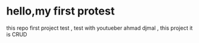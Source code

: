 <h1>hello,my first protest</h1>
this repo first project test , test with youtueber ahmad djmal , this project it is CRUD
